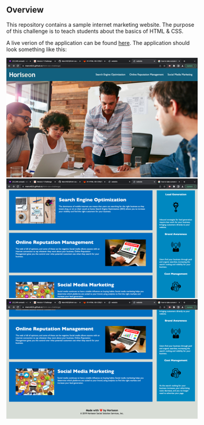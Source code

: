 ## Overview

This repository contains a sample internet marketing website. The purpose of this challenge is to teach students about the basics of HTML & CSS.

A live verion of the application can be found [here](https://marcv623.github.io/html-css-challenge/). The application should look something like this:

 ![./docs/assets/website_top.png](./docs/assets/website_top.png)
 ![./docs/assets/website_middle.png](./docs/assets/website_middle.png)
 ![./docs/assets/website_bottom.png](./docs/assets/website_bottom.png)
 